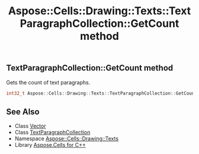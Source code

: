 ﻿---
title: Aspose::Cells::Drawing::Texts::TextParagraphCollection::GetCount method
linktitle: GetCount
second_title: Aspose.Cells for C++ API Reference
description: 'Aspose::Cells::Drawing::Texts::TextParagraphCollection::GetCount method. Gets the count of text paragraphs in C++.'
type: docs
weight: 600
url: /cpp/aspose.cells.drawing.texts/textparagraphcollection/getcount/
---
## TextParagraphCollection::GetCount method


Gets the count of text paragraphs.

```cpp
int32_t Aspose::Cells::Drawing::Texts::TextParagraphCollection::GetCount()
```

## See Also

* Class [Vector](../../../aspose.cells/vector/)
* Class [TextParagraphCollection](../)
* Namespace [Aspose::Cells::Drawing::Texts](../../)
* Library [Aspose.Cells for C++](../../../)
